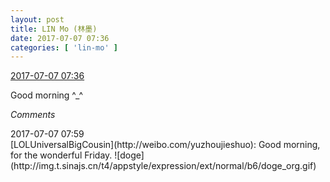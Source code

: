 ```yaml
---
layout: post
title: LIN Mo (林墨)
date: 2017-07-07 07:36
categories: [ 'lin-mo' ]
---
```


<div class="weibo-info">
  <a href="http://weibo.com/6108312042/FbeDtkWWT">2017-07-07 07:36</a>
</div>

Good morning ^_^

<!-- more -->

*Comments*

<div class="weibo-info">2017-07-07 07:59</div>
[LOLUniversalBigCousin](http://weibo.com/yuzhoujieshuo): Good morning, for the wonderful Friday. ![doge](http://img.t.sinajs.cn/t4/appstyle/expression/ext/normal/b6/doge_org.gif)
